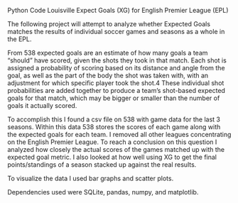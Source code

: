 Python Code Louisville Expect Goals (XG) for English Premier League (EPL)

The following project will attempt to analyze whether Expected Goals matches the results of individual soccer games and seasons as a whole in the EPL.

From 538 expected goals are an estimate of how many goals a team “should” have scored, given the shots they took in that match. Each shot is assigned a probability of scoring based on its distance and angle from the goal, as well as the part of the body the shot was taken with, with an adjustment for which specific player took the shot.4 These individual shot probabilities are added together to produce a team’s shot-based expected goals for that match, which may be bigger or smaller than the number of goals it actually scored.

To accomplish this I found a csv file on 538 with game data for the last 3 seasons.   Within this data 538 stores the scores of each game along with the expected goals for each team.  I removed all other leagues concentrating on the English Premier League.  To reach a conclusion on this question I analyzed how closely the actual scores of the games matched up with the expected goal metric.  I also looked at how well using XG to get the final points/standings of a season stacked up against the real results.  

To visualize the data I used bar graphs and scatter plots.  

Dependencies used were SQLite, pandas, numpy, and matplotlib.
